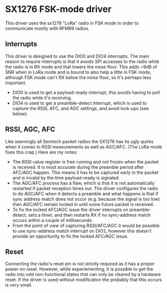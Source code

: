 # SX1276 FSK-mode driver

This driver uses the sx1276 "LoRa" radio in FSK mode in order to communicate mostly
with RFM69 radios.

## Interrupts

This driver is designed to use the DIO0 and DIO4 interrupts.
The main reason to require interrupts is that it avoids SPI accesses to the radio while the radio
is in RX mode and that lowers the noise floor.
This adds ~9dB of SNR when in LoRa mode and is bound to
also help a little in FSK mode, although FSK mode can't RX below the noise floor, so it's perhaps
less important.

- DIO0 is used to get a payload-ready interrupt, this avoids having to poll the radio while it's receiving.
- DIO4 is used to get a preamble-detect interrupt, which is used to capture the RSSI, AFC, and AGC
  settings, and avoid lock-ups (see below).

## RSSI, AGC, AFC

Like seemingly all Semtech packet radios the SX1276 has its ugly quirks when it comes to RSSI
measurements as well as AGC/AFC. (The LoRa mode fixes this crap.) Here are my notes:

- The RSSI value register is free running and not frozen when the packet is received. It is most
  accurate during the preamble period after AFC/AGC happen. This means it has to be captured early
  in the packet and is invalid by the time payload-ready is signaled.
- The AGC/AFC process has a flaw, which is that it is not automatically restarted if packet
  reception times out. The driver configures the radio to do AGC/AFC when it detects a preamble and
  what happens is that if sync address match does not occur (e.g. because the signal is too low)
  then AGC/AFC remain locked in until some future packet is received.
- To fix the locked AFC/AGC issue the driver interrupts on preamble-detect, sets a timer, and then
  restarts RX if no sync-address match occurs within a couple of milliseconds.
- From the point of view of capturing RSSI/AFC/AGC it would be possible to use sync-address match
  interrupt on DIO2, however this doesn't provide an opportunity to fix the locked AFC/AGC issue.

## Reset

Connecting the radio's reset pin is not strictly required as it has a proper power-on reset.
However, while experiementing, it is possible to get the radio into odd non-functional states that
can only be cleared by a hardware reset. If the driver is used without modification the probably that
this occurs is very small.
